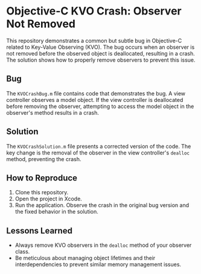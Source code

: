 # Objective-C KVO Crash: Observer Not Removed

This repository demonstrates a common but subtle bug in Objective-C related to Key-Value Observing (KVO). The bug occurs when an observer is not removed before the observed object is deallocated, resulting in a crash.  The solution shows how to properly remove observers to prevent this issue.

## Bug
The `KVOCrashBug.m` file contains code that demonstrates the bug. A view controller observes a model object. If the view controller is deallocated before removing the observer, attempting to access the model object in the observer's method results in a crash. 

## Solution
The `KVOCrashSolution.m` file presents a corrected version of the code.  The key change is the removal of the observer in the view controller's `dealloc` method, preventing the crash.

## How to Reproduce
1. Clone this repository.
2. Open the project in Xcode.
3. Run the application.  Observe the crash in the original bug version and the fixed behavior in the solution.

## Lessons Learned
* Always remove KVO observers in the `dealloc` method of your observer class.
* Be meticulous about managing object lifetimes and their interdependencies to prevent similar memory management issues.